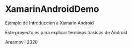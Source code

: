 # XamarinAndroidDemo
Ejemplo de Introduccion a Xamarin Android


Este proyecto es para explicar terminos basicos de Android


Areamovil 2020
